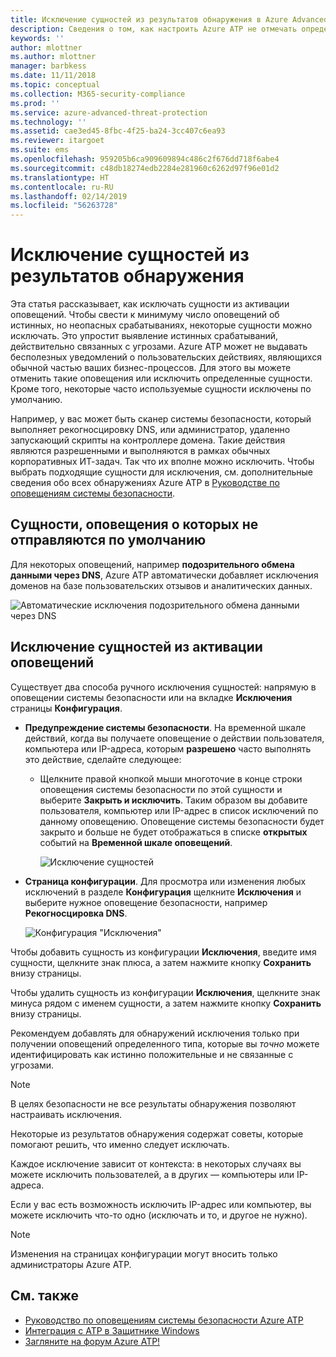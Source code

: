 ```yaml
---
title: Исключение сущностей из результатов обнаружения в Azure Advanced Threat Protection | Документы Майкрософт
description: Сведения о том, как настроить Azure ATP не отмечать определенные действия сущностей как подозрительные.
keywords: ''
author: mlottner
ms.author: mlottner
manager: barbkess
ms.date: 11/11/2018
ms.topic: conceptual
ms.collection: M365-security-compliance
ms.prod: ''
ms.service: azure-advanced-threat-protection
ms.technology: ''
ms.assetid: cae3ed45-8fbc-4f25-ba24-3cc407c6ea93
ms.reviewer: itargoet
ms.suite: ems
ms.openlocfilehash: 959205b6ca909609894c486c2f676dd718f6abe4
ms.sourcegitcommit: c48db18274edb2284e281960c6262d97f96e01d2
ms.translationtype: HT
ms.contentlocale: ru-RU
ms.lasthandoff: 02/14/2019
ms.locfileid: "56263728"
---
```

# <a name="excluding-entities-from-detections"></a>Исключение сущностей из результатов обнаружения
Эта статья рассказывает, как исключать сущности из активации оповещений. Чтобы свести к минимуму число оповещений об истинных, но неопасных срабатываниях, некоторые сущности можно исключать. Это упростит выявление истинных срабатываний, действительно связанных с угрозами. Azure ATP может не выдавать бесполезных уведомлений о пользовательских действиях, являющихся обычной частью ваших бизнес-процессов. Для этого вы можете отменить такие оповещения или исключить определенные сущности. Кроме того, некоторые часто используемые сущности исключены по умолчанию. 

Например, у вас может быть сканер системы безопасности, который выполняет рекогносцировку DNS, или администратор, удаленно запускающий скрипты на контроллере домена. Такие действия являются разрешенными и выполняются в рамках обычных корпоративных ИТ-задач. Так что их вполне можно исключить. Чтобы выбрать подходящие сущности для исключения, см. дополнительные сведения обо всех обнаружениях Azure ATP в [Руководстве по оповещениям системы безопасности](suspicious-activity-guide.md).

## <a name="entities-excluded-by-default-from-raising-alerts"></a>Сущности, оповещения о которых не отправляются по умолчанию
 Для некоторых оповещений, например **подозрительного обмена данными через DNS**, Azure ATP автоматически добавляет исключения доменов на базе пользовательских отзывов и аналитических данных. 
 
![Автоматические исключения подозрительного обмена данными через DNS](./media/dns-auto-exclusions.png) 

## <a name="exclude-entities-from-raising-alerts"></a>Исключение сущностей из активации оповещений

Существует два способа ручного исключения сущностей: напрямую в оповещении системы безопасности или на вкладке **Исключения** страницы **Конфигурация**. 

- **Предупреждение системы безопасности**. На временной шкале действий, когда вы получаете оповещение о действии пользователя, компьютера или IP-адреса, которым **разрешено** часто выполнять это действие, сделайте следующее:
  - Щелкните правой кнопкой мыши многоточие в конце строки оповещения системы безопасности по этой сущности и выберите **Закрыть и исключить**. Таким образом вы добавите пользователя, компьютер или IP-адрес в список исключений по данному оповещению. Оповещение системы безопасности будет закрыто и больше не будет отображаться в списке **открытых** событий на **Временной шкале оповещений**.

    ![Исключение сущностей](./media/exclude-in-sa.png)

- **Страница конфигурации**.  Для просмотра или изменения любых исключений в разделе **Конфигурация** щелкните **Исключения** и выберите нужное оповещение безопасности, например **Рекогносцировка DNS**.

    ![Конфигурация "Исключения"](./media/exclusions.png)

Чтобы добавить сущность из конфигурации **Исключения**, введите имя сущности, щелкните знак плюса, а затем нажмите кнопку **Сохранить** внизу страницы.

Чтобы удалить сущность из конфигурации **Исключения**, щелкните знак минуса рядом с именем сущности, а затем нажмите кнопку **Сохранить** внизу страницы.

Рекомендуем добавлять для обнаружений исключения только при получении оповещений определенного типа, которые вы *точно* можете идентифицировать как истинно положительные и не связанные с угрозами. 

> [!NOTE]
> В целях безопасности не все результаты обнаружения позволяют настраивать исключения. 

Некоторые из результатов обнаружения содержат советы, которые помогают решить, что именно следует исключать. 

Каждое исключение зависит от контекста: в некоторых случаях вы можете исключить пользователей, а в других — компьютеры или IP-адреса. 

Если у вас есть возможность исключить IP-адрес или компьютер, вы можете исключить что-то одно (исключать и то, и другое не нужно).

> [!NOTE]
> Изменения на страницах конфигурации могут вносить только администраторы Azure ATP.


## <a name="see-also"></a>См. также

- [Руководство по оповещениям системы безопасности Azure ATP](suspicious-activity-guide.md)
- [Интеграция с ATP в Защитнике Windows](integrate-wd-atp.md)
- [Загляните на форум Azure ATP!](https://aka.ms/azureatpcommunity)
